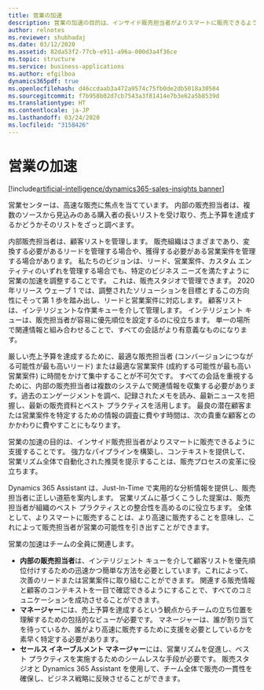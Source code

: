 ```yaml
---
title: 営業の加速
description: 営業の加速の目的は、インサイド販売担当者がよりスマートに販売できるように支援することです。 強力なパイプラインを構築し、コンテキストを提供して、営業リズム全体で自動化された推奨を提示することは、販売プロセスの変革に役立ちます。
author: relnotes
ms.reviewer: shubhadaj
ms.date: 03/12/2020
ms.assetid: 82da53f2-77cb-e911-a96a-000d3a4f36ce
ms.topic: structure
ms.service: business-applications
ms.author: efgilboa
dynamics365pdf: true
ms.openlocfilehash: d46ccdaab3a472a9574c75fb0de2db5018a30504
ms.sourcegitcommit: f7b958b02d7cb7543a3f81414e7b3e62a5b8539d
ms.translationtype: HT
ms.contentlocale: ja-JP
ms.lasthandoff: 03/24/2020
ms.locfileid: "3158426"
---
```

# <a name="sales-acceleration"></a>営業の加速

[!include[artificial-intelligence/dynamics365-sales-insights banner](../includes/artificial-intelligence/dynamics365-sales-insights.md)]

<!--structure start-->
営業センターは、高速な販売に焦点を当てています。 内部の販売担当者は、複数のソースから見込みのある購入者の長いリストを受け取り、売上予算を達成するかどうかそのリストをざっと調べます。  

内部販売担当者は、顧客リストを管理します。 販売組織はさまざまであり、変換する必要があるリードを管理する場合や、獲得する必要がある営業案件を管理する場合があります。 私たちのビジョンは、リード、営業案件、カスタム エンティティのいずれを管理する場合でも、特定のビジネス ニーズを満たすように営業の加速を調整することです。 これは、販売スタジオで管理できます。 2020 年リリース ウェーブ 1 では、調整されたソリューションを目標とするこの方向性にそって第 1 歩を踏み出し、リードと営業案件に対応します。 顧客リストは、インテリジェントな作業キューを介して管理します。 インテリジェント キューは、販売担当者が容易に優先順位を設定するのに役立ちます。 単一の場所で関連情報と組み合わせることで、すべての会話がより有意義なものになります。  

厳しい売上予算を達成するために、最適な販売担当者 (コンバージョンにつながる可能性が最も高いリード) または最適な営業案件 (成約する可能性が最も高い営業案件) に時間をかけて集中することが不可欠です。 すべての会話を重視するために、内部の販売担当者は複数のシステムで関連情報を収集する必要があります。過去のエンゲージメントを調べ、記録されたメモを読み、最新ニュースを把握し、最新の販売資料とベスト プラクティスを活用します。 最良の潜在顧客または営業案件を特定するための情報の調査に費やす時間は、次の貴重な顧客とのかかわりに費やすことにもなります。 

営業の加速の目的は、インサイド販売担当者がよりスマートに販売できるように支援することです。 強力なパイプラインを構築し、コンテキストを提供して、営業リズム全体で自動化された推奨を提示することは、販売プロセスの変革に役立ちます。 

Dynamics 365 Assistant は、Just-In-Time で実用的な分析情報を提供し、販売担当者に正しい道筋を案内します。 営業リズムに基づくこうした提案は、販売担当者が組織のベスト プラクティスとの整合性を高めるのに役立ちます。 全体として、よりスマートに販売することは、より高速に販売することを意味し、これによって販売担当者が営業の可能性を引き出すことができます。 

営業の加速はチームの全員に関連します。 

- **内部の販売担当者**は、インテリジェント キューを介して顧客リストを優先順位付けするための迅速かつ簡単な方法を必要としています。これによって、次善のリードまたは営業案件に取り組むことができます。 関連する販売情報と顧客のコンテキストを一目で確認できるようにすることで、すべてのコミュニケーションを成功させることができます。 
- **マネージャー**には、売上予算を達成するという観点からチームの立ち位置を理解するための包括的なビューが必要です。 マネージャーは、誰が割り当てを待っているか、誰がより高速に販売するために支援を必要としているかを素早く特定する必要があります。 
- **セールス イネーブルメント マネージャー**には、営業リズムを促進し、ベスト プラクティスを実施するためのシームレスな手段が必要です。 販売スタジオと Dynamics 365 Assistant を使用して、チーム全体で販売の一貫性を確保し、ビジネス戦略に反映させることができます。
<!--structure end-->



